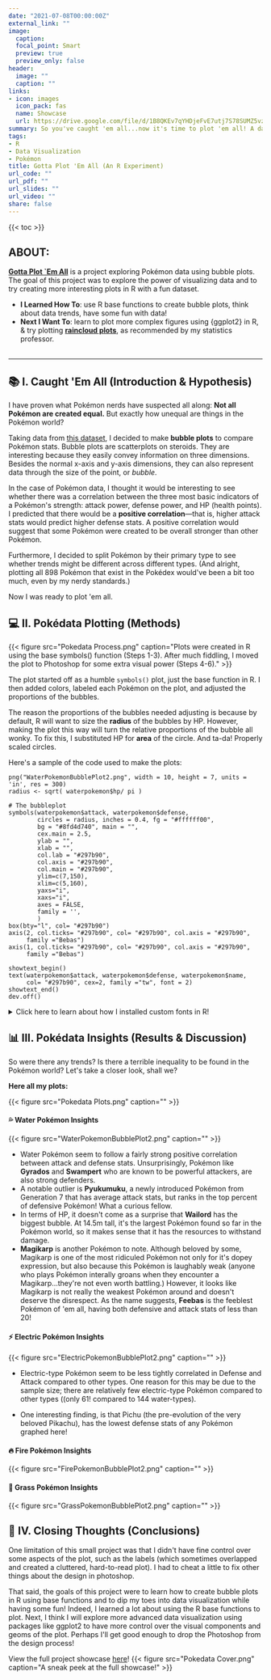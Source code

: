```yaml
---
date: "2021-07-08T00:00:00Z"
external_link: ""
image:
  caption: 
  focal_point: Smart
  preview: true
  preview_only: false
header:
  image: ""
  caption: ""
links:
- icon: images
  icon_pack: fas
  name: Showcase
  url: https://drive.google.com/file/d/1B8QKEv7qYHDjeFvE7utj7S78SUMZ5vzz/view?usp=sharing
summary: So you've caught 'em all...now it's time to plot 'em all! A data visualization experiment using Pokémon data.
tags:
- R
- Data Visualization
- Pokémon
title: Gotta Plot 'Em All (An R Experiment)
url_code: ""
url_pdf: ""
url_slides: ""
url_video: ""
share: false
---
```


{{< toc >}}

## ABOUT: 

**[Gotta Plot `Em All](https://drive.google.com/file/d/1B8QKEv7qYHDjeFvE7utj7S78SUMZ5vzz/view?usp=sharing)** is a project exploring Pokémon data using bubble plots. The goal of this project was to explore the power of visualizing data and to try creating more interesting plots in R with a fun dataset.

- **I Learned How To**: use R base functions to create bubble plots, think about data trends, have some fun with data!
- **Next I Want To**: learn to plot more complex figures using {ggplot2} in R, & try plotting **[raincloud plots](https://www.ncbi.nlm.nih.gov/pmc/articles/PMC6480976/)**, as recommended by my statistics professor.
<br/><br/>

---

## 📚 I. Caught 'Em All (Introduction & Hypothesis)

I have proven what Pokémon nerds have suspected all along: **Not all Pokémon are created equal.** But exactly how unequal are things in the Pokémon world?

Taking data from [this dataset](https://www.kaggle.com/rounakbanik/pokemon), I decided to make **bubble plots** to compare Pokémon stats. Bubble plots are scatterplots on steroids. They are interesting because they easily convey information on three dimensions. Besides the normal x-axis and y-axis dimensions, they can also represent data through the size of the point, or *bubble*.

In the case of Pokémon data, I thought it would be interesting to see whether there was a correlation between the three most basic indicators of a Pokémon's strength: attack power, defense power, and HP (health points). I predicted that there would be a **positive correlation**—that is, higher attack stats would predict higher defense stats. A positive correlation would suggest that some Pokémon were created to be overall stronger than other Pokémon.

Furthermore, I decided to split Pokémon by their primary type to see whether trends might be different across different types. (And alright, plotting all 898 Pokémon that exist in the Pokédex would've been a bit too much, even by my nerdy standards.)

Now I was ready to plot 'em all. 

## 💻 II. Pokédata Plotting (Methods)

{{< figure src="Pokedata Process.png" caption="Plots were created in R using the base symbols() function (Steps 1-3). After much fiddling, I moved the plot to Photoshop for some extra visual power (Steps 4-6)." >}}

The plot started off as a humble `symbols()` plot, just the base function in R. I then added colors, labeled each Pokémon on the plot, and adjusted the proportions of the bubbles.

The reason the proportions of the bubbles needed adjusting is because by default, R will want to size the **radius** of the bubbles by HP. However, making the plot this way will turn the relative proportions of the bubble all wonky. To fix this, I substituted HP for **area** of the circle. And ta-da! Properly scaled circles.

Here's a sample of the code used to make the plots:

```
png("WaterPokemonBubblePlot2.png", width = 10, height = 7, units = 'in', res = 300)
radius <- sqrt( waterpokemon$hp/ pi )

# The bubbleplot
symbols(waterpokemon$attack, waterpokemon$defense,
        circles = radius, inches = 0.4, fg = "#ffffff00", 
        bg = "#8fd4d740", main = "",
        cex.main = 2.5,
        ylab = "",
        xlab = "",
        col.lab = "#297b90",
        col.axis = "#297b90",
        col.main = "#297b90",
        ylim=c(7,150),
        xlim=c(5,160),
        yaxs="i",
        xaxs="i",
        axes = FALSE,
        family = '',
        )
box(bty="l", col= "#297b90")
axis(2, col.ticks= "#297b90", col= "#297b90", col.axis = "#297b90",
     family ="Bebas")
axis(1, col.ticks= "#297b90", col= "#297b90", col.axis = "#297b90",
     family ="Bebas")

showtext_begin()
text(waterpokemon$attack, waterpokemon$defense, waterpokemon$name,
     col= "#297b90", cex=2, family ="tw", font = 2)
showtext_end()
dev.off()
```
<details>

<summary> Click here to learn about how I installed custom fonts in R! </summary>

To get custom fonts "Bebas" and "Titillium Web" into R, I used the `{showtext}` & `{extrafont}` packages.

```
# Import custom fonts --------------------------
library("extrafont")
font.import()
loadfonts()
fonts() #view available fonts
library(showtext)
font.add("tw", "Titillium Web.ttf")
font.add.google("Titillium Web", "tw")
```

</details>

## 📊 III. Pokédata Insights (Results & Discussion)

So were there any trends? Is there a terrible inequality to be found in the Pokémon world? Let's take a closer look, shall we?

**Here all my plots:**

{{< figure src="Pokedata Plots.png" caption="" >}}




#### 💦 Water Pokémon Insights

{{< figure src="WaterPokemonBubblePlot2.png" caption="" >}}

- Water Pokémon seem to follow a fairly strong positive correlation between attack and defense stats. Unsurprisingly, Pokémon like **Gyrados** and **Swampert** who are known to be powerful attackers, are also strong defenders.
- A notable outlier is **Pyukumuku**, a newly introduced Pokémon from Generation 7 that has average attack stats, but ranks in the top percent of defensive Pokémon! What a curious fellow.
- In terms of HP, it doesn't come as a surprise that **Wailord** has the biggest bubble. At 14.5m tall, it's the largest Pokémon found so far in the Pokémon world, so it makes sense that it has the resources to withstand damage.
- **Magikarp** is another Pokémon to note. Although beloved by some, Magikarp is one of the most ridiculed Pokémon not only for it's dopey expression, but also because this Pokémon is laughably weak (anyone who plays Pokémon interally groans when they encounter a Magikarp...they're not even worth battling.) However, it looks like Magikarp is not really the weakest Pokémon around and doesn't deserve the disrespect. As the name suggests, **Feebas** is the feeblest Pokémon of 'em all, having both defensive and attack stats of less than 20!




#### ⚡ Electric Pokémon Insights

{{< figure src="ElectricPokemonBubblePlot2.png" caption="" >}}

- Electric-type Pokémon seem to be less tightly correlated in Defense and Attack compared to other types. One reason for this may be due to the sample size; there are relatively few electric-type Pokémon compared to other types ((only 61! compared to 144 water-types).

- One interesting finding, is that Pichu (the pre-evolution of the very beloved Pikachu), has the lowest defense stats of any Pokémon graphed here!

#### 🔥 Fire Pokémon Insights

{{< figure src="FirePokemonBubblePlot2.png" caption="" >}}

#### 🍃 Grass Pokémon Insights

{{< figure src="GrassPokemonBubblePlot2.png" caption="" >}}






## 💭 IV. Closing Thoughts (Conclusions) 

One limitation of this small project was that I didn't have fine control over some aspects of the plot, such as the labels (which sometimes overlapped and created a cluttered, hard-to-read plot). I had to cheat a little to fix other things about the design in photoshop.

That said, the goals of this project were to learn how to create bubble plots in R using base functions and to dip my toes into data visualization while having some fun! Indeed, I learned a lot about using the R base functions to plot. Next, I think I will explore more advanced data visualization using packages like ggplot2 to have more control over the visual components and geoms of the plot. Perhaps I'll get good enough to drop the Photoshop from the design process!

View the full project showcase [here](https://drive.google.com/file/d/1B8QKEv7qYHDjeFvE7utj7S78SUMZ5vzz/view?usp=sharing)!
{{< figure src="Pokedata Cover.png" caption="A sneak peek at the full showcase!" >}}
